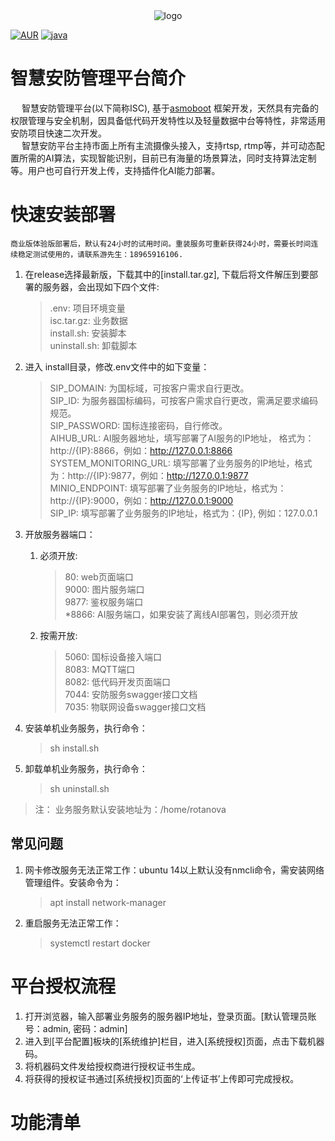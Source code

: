 <div align="center">
    <img src="https://github-resources.oss-cn-hangzhou.aliyuncs.com/logo.png" alt="logo"/>
</div>


[![AUR](https://img.shields.io/badge/license-Apache%20License%202.0-blue.svg)](https://github.com/RotaNova/rotanova-boot/blob/master/LICENSE)
[![java](https://img.shields.io/badge/language-java-red.svg)](https://www.java.com/zh-CN/)

# 智慧安防管理平台简介
&emsp; 智慧安防管理平台(以下简称ISC), 基于[asmoboot](https://github.com/RotaNova/asmoboot) 框架开发，天然具有完备的权限管理与安全机制，因具备低代码开发特性以及轻量数据中台等特性，非常适用安防项目快速二次开发。<br>
&emsp; 智慧安防平台主持市面上所有主流摄像头接入，支持rtsp, rtmp等，并可动态配置所需的AI算法，实现智能识别，目前已有海量的场景算法，同时支持算法定制等。用户也可自行开发上传，支持插件化AI能力部署。


# 快速安装部署
    商业版体验版部署后，默认有24小时的试用时间。重装服务可重新获得24小时，需要长时间连续稳定测试使用的，请联系游先生：18965916106.
 1. 在release选择最新版，下载其中的[install.tar.gz], 下载后将文件解压到要部署的服务器，会出现如下四个文件:
    > .env: 项目环境变量 <br>
      isc.tar.gz: 业务数据 <br>
      install.sh: 安装脚本 <br>
      uninstall.sh: 卸载脚本 <br>
 2. 进入 install目录，修改.env文件中的如下变量：
     > SIP_DOMAIN:  为国标域，可按客户需求自行更改。<br>
       SIP_ID: 为服务器国标编码，可按客户需求自行更改，需满足要求编码规范。 <br>
       SIP_PASSWORD: 国标连接密码，自行修改。<br>
       AIHUB_URL: AI服务器地址，填写部署了AI服务的IP地址， 格式为：http://{IP}:8866，例如：http://127.0.0.1:8866 <br>
       SYSTEM_MONITORING_URL:  填写部署了业务服务的IP地址，格式为：http://{IP}:9877，例如：http://127.0.0.1:9877 <br>
       MINIO_ENDPOINT: 填写部署了业务服务的IP地址，格式为：http://{IP}:9000，例如：http://127.0.0.1:9000 <br>
       SIP_IP: 填写部署了业务服务的IP地址，格式为：{IP},  例如：127.0.0.1 <br>
 3. 开放服务器端口：
    1. 必须开放:
       > 80: web页面端口 <br>
       9000: 图片服务端口 <br>
       9877: 鉴权服务端口 <br>
       *8866: AI服务端口，如果安装了离线AI部署包，则必须开放 <br>
    3. 按需开放:
       > 5060: 国标设备接入端口 <br>
       8083: MQTT端口 <br>
       8082: 低代码开发页面端口 <br>
       7044: 安防服务swagger接口文档 <br>
       7035: 物联网设备swagger接口文档 <br>
       
      
 4. 安装单机业务服务，执行命令：
     > sh install.sh
 5. 卸载单机业务服务，执行命令：
     > sh uninstall.sh
 
 > 注： 业务服务默认安装地址为：/home/rotanova 
 
## 常见问题
 1. 网卡修改服务无法正常工作：ubuntu 14以上默认没有nmcli命令，需安装网络管理组件。安装命令为：
     > apt install network-manager
 2. 重启服务无法正常工作：
     > systemctl restart docker

# 平台授权流程
 1. 打开浏览器，输入部署业务服务的服务器IP地址，登录页面。[默认管理员账号：admin, 密码：admin]
 2. 进入到[平台配置]板块的[系统维护]栏目，进入[系统授权]页面，点击下载机器码。
 3. 将机器码文件发给授权商进行授权证书生成。
 4. 将获得的授权证书通过[系统授权]页面的‘上传证书’上传即可完成授权。

# 功能清单



